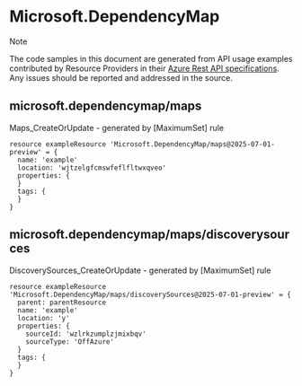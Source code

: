 # Microsoft.DependencyMap
  
> [!NOTE]
> The code samples in this document are generated from API usage examples contributed by Resource Providers in their [Azure Rest API specifications](https://github.com/Azure/azure-rest-api-specs). Any issues should be reported and addressed in the source.


## microsoft.dependencymap/maps

Maps_CreateOrUpdate - generated by [MaximumSet] rule
```bicep
resource exampleResource 'Microsoft.DependencyMap/maps@2025-07-01-preview' = {
  name: 'example'
  location: 'wjtzelgfcmswfeflfltwxqveo'
  properties: {
  }
  tags: {
  }
}
```

## microsoft.dependencymap/maps/discoverysources

DiscoverySources_CreateOrUpdate - generated by [MaximumSet] rule
```bicep
resource exampleResource 'Microsoft.DependencyMap/maps/discoverySources@2025-07-01-preview' = {
  parent: parentResource 
  name: 'example'
  location: 'y'
  properties: {
    sourceId: 'wzlrkzumplzjmixbqv'
    sourceType: 'OffAzure'
  }
  tags: {
  }
}
```
